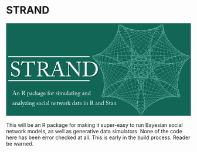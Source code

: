 STRAND
========

![Logo](/logo.jpg)

This will be an R package for making it super-easy to run Bayesian social network models, as well as generative data simulators. None of the code here has been error checked at all. This is early in the build process. Reader be warned.


